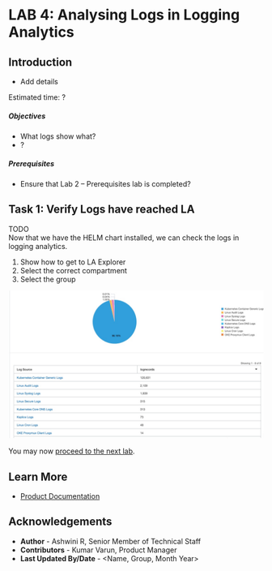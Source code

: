 
# LAB 4: Analysing Logs in Logging Analytics

## Introduction

*   Add details

Estimated time: ?  

##### Objectives

*   What logs show what?
*   ?




##### Prerequisites

*   Ensure that Lab 2 – Prerequisites lab is completed?




## Task 1: Verify Logs have reached LA

TODO  
Now that we have the HELM chart installed, we can check the logs in logging analytics.

1.  Show how to get to LA Explorer
2.  Select the correct compartment
3.  Select the group




![Image alt text](images/34.jpg "Image title")


You may now [proceed to the next lab](#next).

## Learn More

* [Product Documentation](https://docs.oracle.com/en-us/iaas/logging-analytics/index.html)

## Acknowledgements
* **Author** - Ashwini R, Senior Member of Technical Staff
* **Contributors** -  Kumar Varun, Product Manager
* **Last Updated By/Date** - <Name, Group, Month Year>
